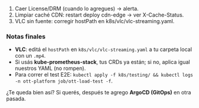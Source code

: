 1) Caer License/DRM (cuando lo agregues) → alerta.
2) Limpiar caché CDN: restart deploy cdn-edge → ver X-Cache-Status.
3) VLC sin fuente: corregir hostPath en k8s/vlc/vlc-streaming.yaml.


### Notas finales
- **VLC**: editá el `hostPath` en `k8s/vlc/vlc-streaming.yaml` a tu carpeta local con un `.mp4`.
- Si usás **kube-prometheus-stack**, tus CRDs ya están; si no, aplica igual nuestros YAML (no rompen).
- Para correr el test E2E: `kubectl apply -f k8s/testing/ && kubectl logs -n ott-platform job/ott-load-test -f`.

¿Te queda bien así? Si querés, después te agrego **ArgoCD (GitOps)** en otra pasada.
